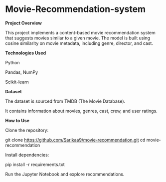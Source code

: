 # Movie-Recommendation-system
**Project Overview**

This project implements a content-based movie recommendation system that suggests movies similar to a given movie. The model is built using cosine similarity on movie metadata, including genre, director, and cast.

**Technologies Used**

Python

Pandas, NumPy

Scikit-learn

**Dataset**

The dataset is sourced from TMDB (The Movie Database).

It contains information about movies, genres, cast, crew, and user ratings.

**How to Use**

Clone the repository:

git clone https://github.com/Sarikaa9/movie-recommendation.git
cd movie-recommendation

Install dependencies:

pip install -r requirements.txt

Run the Jupyter Notebook and explore recommendations.
